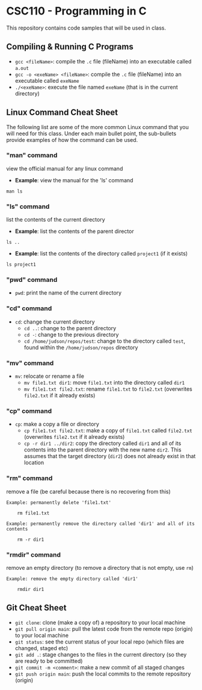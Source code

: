 # CSC110 - Programming in C
This repository contains code samples that will be used in class.

## Compiling  & Running C Programs
- `gcc <fileName>`:  compile the `.c` file (fileName) into an executable called `a.out`
- `gcc -o <exeName> <fileName>`: compile the `.c` file (fileName) into an executable called `exeName`
- `./<exeName>`: execute the file named `exeName` (that is in the current directory)

## Linux Command Cheat Sheet
The following list are some of the more common Linux command that you will need for this class. Under each main bullet point, the sub-bullets provide examples of how the command can be used.
### "man" command
view the official manual for any linux command
- **Example**: view the manual for the 'ls' command
````
man ls
````
### "ls" command
list the contents of the current directory

- **Example**: list the contents of the parent director
````
ls ..
````
- **Example**: list the contents of the directory called `project1` (if it exists)
````
ls project1
````
### "pwd" command

- `pwd`: print the name of the current directory

### "cd" command
- `cd`:  change the current directory
  - `cd ..`: change to the parent directory
  - `cd -`: change to the previous directory
  - `cd /home/judson/repos/test`: change to the directory called `test`, found within the `/home/judson/repos` directory

### "mv" command
- `mv`:  relocate or rename a file
  - `mv file1.txt dir1`:  move `file1.txt` into the directory called `dir1`
  - `mv file1.txt file2.txt`: rename `file1.txt` to `file2.txt` (overwrites `file2.txt` if it already exists)

### "cp" command
- `cp`:  make a copy a file or directory
  - `cp file1.txt file2.txt`: make a copy of `file1.txt` called `file2.txt` (overwrites `file2.txt` if it already exists)
  - `cp -r dir1 ../dir2`: copy the directory called `dir1` and all of its contents into the parent directory with the new name `dir2`. This assumes that the target directory (`dir2`) does not already exist in that location

### "rm" command
remove a file (be careful because there is no recovering from this)

````
Example: permanently delete 'file1.txt'

	rm file1.txt

Example: permanently remove the directory called 'dir1' and all of its contents

	rm -r dir1
````

### "rmdir" command
remove an empty directory (to remove a directory that is not empty, use `rm`)

````
Example: remove the empty directory called 'dir1'

	rmdir dir1
````

## Git Cheat Sheet
- `git clone`:  clone (make a copy of) a repository to your local machine
- `git pull origin main`: pull the latest code from the remote repo (origin) to your local machine
- `git status`: see the current status of your local repo (which files are changed, staged etc)
- `git add .`: stage changes to the files in the current directory (so they are ready to be committed)
- `git commit -m <comment>`: make a new commit of all staged changes
- `git push origin main`: push the local commits to the remote repository (origin)
